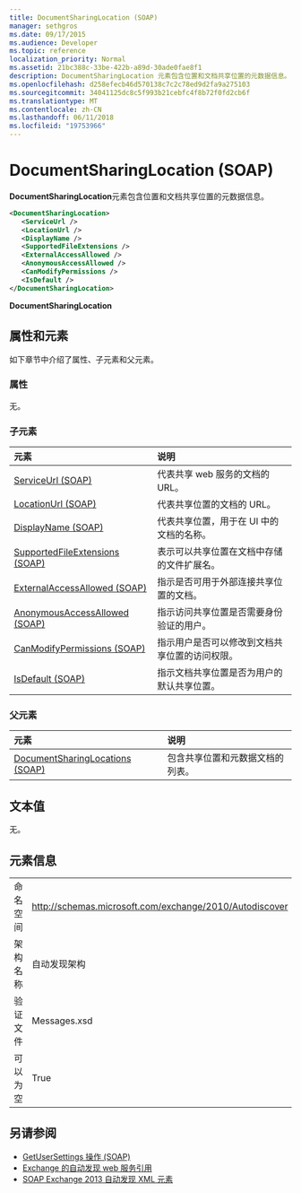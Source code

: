 ```yaml
---
title: DocumentSharingLocation (SOAP)
manager: sethgros
ms.date: 09/17/2015
ms.audience: Developer
ms.topic: reference
localization_priority: Normal
ms.assetid: 21bc388c-33be-422b-a89d-30ade0fae8f1
description: DocumentSharingLocation 元素包含位置和文档共享位置的元数据信息。
ms.openlocfilehash: d258efecb46d570138c7c2c78ed9d2fa9a275103
ms.sourcegitcommit: 34041125dc8c5f993b21cebfc4f8b72f0fd2cb6f
ms.translationtype: MT
ms.contentlocale: zh-CN
ms.lasthandoff: 06/11/2018
ms.locfileid: "19753966"
---
```

# <a name="documentsharinglocation-soap"></a>DocumentSharingLocation (SOAP)

**DocumentSharingLocation**元素包含位置和文档共享位置的元数据信息。 
  
```XML
<DocumentSharingLocation>
   <ServiceUrl />
   <LocationUrl />
   <DisplayName />
   <SupportedFileExtensions />
   <ExternalAccessAllowed />
   <AnonymousAccessAllowed />
   <CanModifyPermissions />
   <IsDefault />
</DocumentSharingLocation>
```

 **DocumentSharingLocation**
## <a name="attributes-and-elements"></a>属性和元素

如下章节中介绍了属性、子元素和父元素。
  
### <a name="attributes"></a>属性

无。
  
### <a name="child-elements"></a>子元素

|**元素**|**说明**|
|:-----|:-----|
|[ServiceUrl (SOAP)](serviceurl-soap.md) <br/> |代表共享 web 服务的文档的 URL。  <br/> |
|[LocationUrl (SOAP)](locationurl-soap.md) <br/> |代表共享位置的文档的 URL。  <br/> |
|[DisplayName (SOAP)](displayname-soap.md) <br/> |代表共享位置，用于在 UI 中的文档的名称。  <br/> |
|[SupportedFileExtensions (SOAP)](supportedfileextensions-soap.md) <br/> |表示可以共享位置在文档中存储的文件扩展名。  <br/> |
|[ExternalAccessAllowed (SOAP)](externalaccessallowed-soap.md) <br/> |指示是否可用于外部连接共享位置的文档。  <br/> |
|[AnonymousAccessAllowed (SOAP)](anonymousaccessallowed-soap.md) <br/> |指示访问共享位置是否需要身份验证的用户。  <br/> |
|[CanModifyPermissions (SOAP)](canmodifypermissions-soap.md) <br/> |指示用户是否可以修改到文档共享位置的访问权限。  <br/> |
|[IsDefault (SOAP)](isdefault-soap.md) <br/> |指示文档共享位置是否为用户的默认共享位置。  <br/> |
   
### <a name="parent-elements"></a>父元素

|**元素**|**说明**|
|:-----|:-----|
|[DocumentSharingLocations (SOAP)](documentsharinglocations-soap.md) <br/> |包含共享位置和元数据文档的列表。  <br/> |
   
## <a name="text-value"></a>文本值

无。
  
## <a name="element-information"></a>元素信息

|||
|:-----|:-----|
|命名空间  <br/> |http://schemas.microsoft.com/exchange/2010/Autodiscover  <br/> |
|架构名称  <br/> |自动发现架构  <br/> |
|验证文件  <br/> |Messages.xsd  <br/> |
|可以为空  <br/> |True  <br/> |
   
## <a name="see-also"></a>另请参阅

- [GetUserSettings 操作 (SOAP)](getusersettings-operation-soap.md)
- [Exchange 的自动发现 web 服务引用](autodiscover-web-service-reference-for-exchange.md)
- [SOAP Exchange 2013 自动发现 XML 元素](soap-autodiscover-xml-elements-for-exchange-2013.md)

